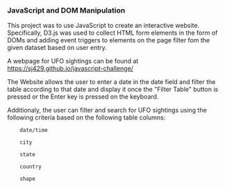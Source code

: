 
### JavaScript and DOM Manipulation

This project was to use JavaScript to create an interactive website.  Specifically, D3.js  was used to collect HTML form elements in the form of DOMs and adding event triggers to elements on the page filter fom the given dataset based on user entry. 

A webpage for UFO sightings can be found at https://sj429.github.io/javascript-challenge/

The Website allows the user to enter a date in the date field and filter the table according to that date and display it once the "Filter Table" button is pressed or the Enter key is pressed on the keyboard.

Additionaly, the user can filter and search for UFO sightings using the following criteria based on the following table columns:

        date/time

        city

        state

        country

        shape
